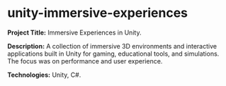 # unity-immersive-experiences

**Project Title:** 
Immersive Experiences in Unity.


**Description:**
A collection of immersive 3D environments and interactive applications built in Unity for gaming, educational tools, and simulations. The focus was on performance and user experience.

**Technologies:** Unity, C#.
